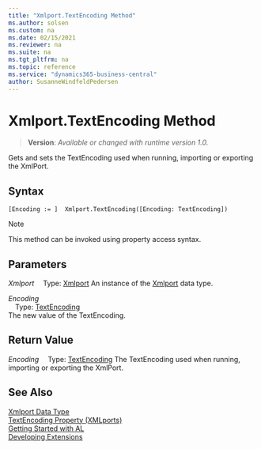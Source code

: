 ```yaml
---
title: "Xmlport.TextEncoding Method"
ms.author: solsen
ms.custom: na
ms.date: 02/15/2021
ms.reviewer: na
ms.suite: na
ms.tgt_pltfrm: na
ms.topic: reference
ms.service: "dynamics365-business-central"
author: SusanneWindfeldPedersen
---
```

[//]: # (START>DO_NOT_EDIT)
[//]: # (IMPORTANT:Do not edit any of the content between here and the END>DO_NOT_EDIT.)
[//]: # (Any modifications should be made in the .xml files in the ModernDev repo.)
# Xmlport.TextEncoding Method
> **Version**: _Available or changed with runtime version 1.0._

Gets and sets the TextEncoding used when running, importing or exporting the XmlPort.


## Syntax
```
[Encoding := ]  Xmlport.TextEncoding([Encoding: TextEncoding])
```
> [!NOTE]
> This method can be invoked using property access syntax.
## Parameters
*Xmlport*
&emsp;Type: [Xmlport](xmlport-data-type.md)
An instance of the [Xmlport](xmlport-data-type.md) data type.

*Encoding*  
&emsp;Type: [TextEncoding](../textencoding/textencoding-option.md)  
The new value of the TextEncoding.  


## Return Value
*Encoding*
&emsp;Type: [TextEncoding](../textencoding/textencoding-option.md)
The TextEncoding used when running, importing or exporting the XmlPort.


[//]: # (IMPORTANT: END>DO_NOT_EDIT)
## See Also
[Xmlport Data Type](xmlport-data-type.md)  
[TextEncoding Property \(XMLports\)](../../properties/devenv-textencoding-xmlports-property.md)  
[Getting Started with AL](../../devenv-get-started.md)  
[Developing Extensions](../../devenv-dev-overview.md)